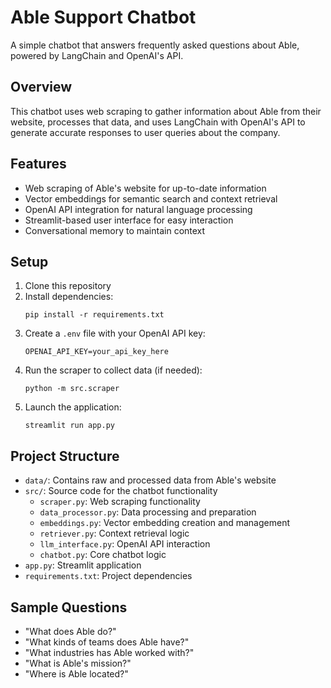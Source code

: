 # Able Support Chatbot

A simple chatbot that answers frequently asked questions about Able, powered by LangChain and OpenAI's API.

## Overview

This chatbot uses web scraping to gather information about Able from their website, processes that data, and uses LangChain with OpenAI's API to generate accurate responses to user queries about the company.

## Features

- Web scraping of Able's website for up-to-date information
- Vector embeddings for semantic search and context retrieval
- OpenAI API integration for natural language processing
- Streamlit-based user interface for easy interaction
- Conversational memory to maintain context

## Setup

1. Clone this repository
2. Install dependencies:
   ```
   pip install -r requirements.txt
   ```
3. Create a `.env` file with your OpenAI API key:
   ```
   OPENAI_API_KEY=your_api_key_here
   ```
4. Run the scraper to collect data (if needed):
   ```
   python -m src.scraper
   ```
5. Launch the application:
   ```
   streamlit run app.py
   ```

## Project Structure

- `data/`: Contains raw and processed data from Able's website
- `src/`: Source code for the chatbot functionality
  - `scraper.py`: Web scraping functionality
  - `data_processor.py`: Data processing and preparation
  - `embeddings.py`: Vector embedding creation and management
  - `retriever.py`: Context retrieval logic
  - `llm_interface.py`: OpenAI API interaction
  - `chatbot.py`: Core chatbot logic
- `app.py`: Streamlit application
- `requirements.txt`: Project dependencies

## Sample Questions

- "What does Able do?"
- "What kinds of teams does Able have?"
- "What industries has Able worked with?"
- "What is Able's mission?"
- "Where is Able located?"
